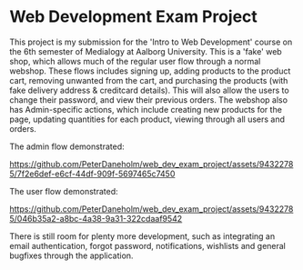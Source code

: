 # Web Development Exam Project

This project is my submission for the 'Intro to Web Development' course on the 6th semester of Medialogy at Aalborg University.
This is a 'fake' web shop, which allows much of the regular user flow through a normal webshop. These flows includes signing up, adding products to the product cart, removing unwanted from the cart, and purchasing the products (with fake delivery address & creditcard details). This will also allow the users to change their password, and view their previous orders.
The webshop also has Admin-specific actions, which include creating new products for the page, updating quantities for each product, viewing through all users and orders.

The admin flow demonstrated: 

https://github.com/PeterDaneholm/web_dev_exam_project/assets/94322785/7f2e6def-e6cf-44df-909f-5697465c7450


The user flow demonstrated: 


https://github.com/PeterDaneholm/web_dev_exam_project/assets/94322785/046b35a2-a8bc-4a38-9a31-322cdaaf9542


There is still room for plenty more development, such as integrating an email authentication, forgot password, notifications, wishlists and general bugfixes through the application. 
